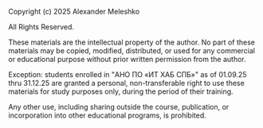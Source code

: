 Copyright (c) 2025 Alexander Meleshko

All Rights Reserved.

These materials are the intellectual property of the author. 
No part of these materials may be copied, modified, distributed, or used 
for any commercial or educational purpose without prior written permission 
from the author.

Exception: students enrolled in "АНО ПО «ИТ ХАБ СПБ»" as of 01.09.25
thru 31.12.25 are granted a personal, non-transferable right to use 
these materials for study purposes only, during the period of their 
training.

Any other use, including sharing outside the course, publication, 
or incorporation into other educational programs, is prohibited.
